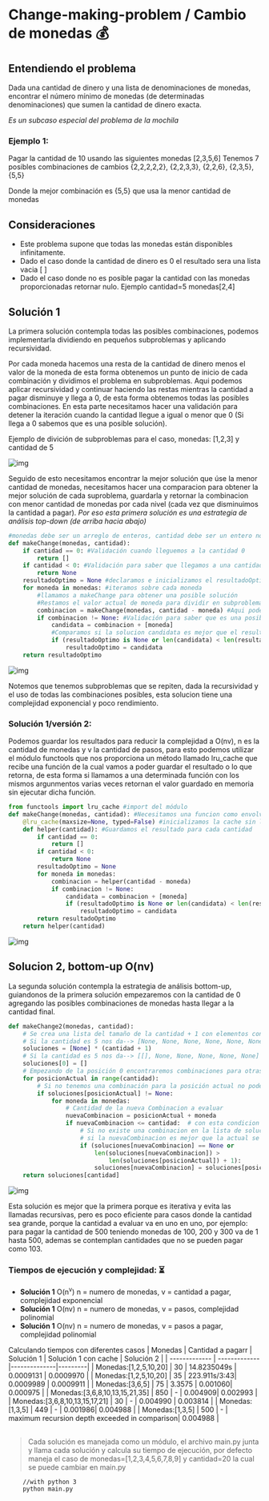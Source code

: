 # Change-making-problem / Cambio de monedas :moneybag:

## Entendiendo el problema

Dada una cantidad de dinero y una lista de denominaciones de monedas, encontrar el número mínimo de monedas (de determinadas denominaciones) que sumen la cantidad de dinero exacta.

_Es un subcaso especial del problema de la mochila_

### Ejemplo 1:

Pagar la cantidad de 10 usando las siguientes monedas [2,3,5,6]
Tenemos 7 posibles combinaciones de cambios {2,2,2,2,2}, {2,2,3,3}, {2,2,6}, {2,3,5}, {5,5}

Donde la mejor combinación es {5,5} que usa la menor cantidad de monedas

## Consideraciones

- Este problema supone que todas las monedas están disponibles infinitamente.
- Dado el caso donde la cantidad de dinero es 0 el resultado sera una lista vacia [ ]
- Dado el caso donde no es posible pagar la cantidad con las monedas proporcionadas retornar nulo. Ejemplo cantidad=5 monedas[2,4]

## Solución 1

La primera solución contempla todas las posibles combinaciones, podemos implementarla dividiendo en pequeños subproblemas y aplicando recursividad.

Por cada moneda hacemos una resta de la cantidad de dinero menos el valor de la moneda de esta forma obtenemos un punto de inicio de cada combinación y dividimos el problema en subproblemas. Aqui podemos aplicar recursividad y continuar haciendo las restas mientras la cantidad a pagar disminuye y llega a 0, de esta forma obtenemos todas las posibles combinaciones. En esta parte necesitamos hacer una validación para detener la iteración cuando la cantidad llegue a igual o menor que 0 (Si llega a 0 sabemos que es una posible solución).

Ejemplo de divición de subproblemas para el caso, monedas: [1,2,3] y cantidad de 5

<!---
![subPrograms](./images/subPrograms.png)
-->

![img](images/subPrograms.png)

Seguido de esto necesitamos encontrar la mejor solución que úse la menor cantidad de monedas, necesitamos hacer una comparacion para obtener la mejor solución de cada suproblema, guardarla y retornar la combinacion con menor cantidad de monedas por cada nivel (cada vez que disminuimos la cantidad a pagar).
_Por eso esta primera solución es una estrategia de análisis top-down (de arriba hacia abajo)_

```py
#monedas debe ser un arreglo de enteros, cantidad debe ser un entero no menor que 0
def makeChange(monedas, cantidad):
    if cantidad == 0: #Validación cuando lleguemos a la cantidad 0
        return []
    if cantidad < 0: #Validación para saber que llegamos a una cantidad negativa que no se puede pagar
        return None
    resultadoOptimo = None #declaramos e inicializamos el resultadoOptimo que retornaremos
    for moneda in monedas: #iteramos sobre cada moneda
        #llamamos a makeChange para obtener una posible solución
        #Restamos el valor actual de moneda para dividir en subproblemas
        combinacion = makeChange(monedas, cantidad - moneda) #Aqui podemos obtener [], None o una posible combinación
        if combinacion != None: #Validación para saber que es una posible combinacion
            candidata = combinacion + [moneda]
            #Comparamos si la solucion candidata es mejor que el resultadoOptimo actual lo remplazamos
            if (resultadoOptimo is None or len(candidata) < len(resultadoOptimo)):
                resultadoOptimo = candidata
    return resultadoOptimo
```

<!---
![ejemplo1](./images/Ejemplo1.jpg)
-->

![img](images/Ejemplo1.jpg)

Notemos que tenemos subproblemas que se repiten, dada la recursividad y el uso de todas las combinaciones posibles, esta solucion tiene una complejidad exponencial y poco rendimiento.

### Solución 1/versión 2:

Podemos guardar los resultados para reducir la complejidad a O(nv), n es la cantidad de monedas y v la cantidad de pasos, para esto podemos utilizar el módulo functools que nos proporciona un método llamado lru_cache que recibe una función de la cual vamos a poder guardar el resultado o lo que retorna, de esta forma si llamamos a una determinada función con los mismos argunmentos varias veces retornan el valor guardado en memoria sin ejecutar dicha función.

```py
from functools import lru_cache #import del módulo
def makeChange(monedas, cantidad): #Necesitamos una funcion como envolvente para manejar las monedas
    @lru_cache(maxsize=None, typed=False) #inicializamos la cache sin límite para la función helper
    def helper(cantidad): #Guardamos el resultado para cada cantidad
        if cantidad == 0:
            return []
        if cantidad < 0:
            return None
        resultadoOptimo = None
        for moneda in monedas:
            combinacion = helper(cantidad - moneda)
            if combinacion != None:
                candidata = combinacion + [moneda]
                if (resultadoOptimo is None or len(candidata) < len(resultadoOptimo)):
                    resultadoOptimo = candidata
        return resultadoOptimo
    return helper(cantidad)
```

<!---
![ejemplo2](./images/Ejemplo2.jpg)
-->

![img](images/Ejemplo2.jpg)

## Solucion 2, bottom-up O(nv)

La segunda solución contempla la estrategia de análisis bottom-up, guiandonos de la primera solución empezaremos con la cantidad de 0 agregando las posibles combinaciones de monedas hasta llegar a la cantidad final.

```py
def makeChange2(monedas, cantidad):
    # Se crea una lista del tamaño de la cantidad + 1 con elementos con valor inicial nulo
    # Si la cantidad es 5 nos da--> [None, None, None, None, None, None] lista con 6 elementos nulos
    soluciones = [None] * (cantidad + 1)
    # Si la cantidad es 5 nos da--> [[], None, None, None, None, None]
    soluciones[0] = []
    # Empezando de la posición 0 encontraremos combinaciones para otras cantidades agregando los valores de las monedas
    for posicionActual in range(cantidad):
        # Si no tenemos una combinación para la posición actual no podemos sacar mas combinaciones a partir de esa
        if soluciones[posicionActual] != None:
            for moneda in monedas:
                # Cantidad de la nueva Combinacion a evaluar
                nuevaCombinacion = posicionActual + moneda
                if nuevaCombinacion <= cantidad:  # con esta condicion verificamos que la combinacion no de una suma por encima de la cantidad
                    # Si no existe una combinacion en la lista de soluciones para la cantidad de nueva combinación, se agrega o
                    # si la nuevaCombinacion es mejor que la actual se remplaza
                    if (soluciones[nuevaCombinacion] == None or
                        len(soluciones[nuevaCombinacion]) >
                            len(soluciones[posicionActual]) + 1):
                        soluciones[nuevaCombinacion] = soluciones[posicionActual] + [moneda]
    return soluciones[cantidad]
```

![img](images/Solucion2Ejemplo2.jpg)

Esta solución es mejor que la primera porque es iterativa y evita las llamadas recursivas, pero es poco eficiente para casos donde la cantidad sea grande, porque la cantidad a evaluar va en uno en uno, por ejemplo:
para pagar la cantidad de 500 teniendo monedas de 100, 200 y 300 va de 1 hasta 500, ademas se contemplan cantidades que no se pueden pagar como 103.

### Tiempos de ejecución y complejidad: :hourglass_flowing_sand:

- **Solución 1** O(n<sup>v</sup>) n = numero de monedas, v = cantidad a pagar, complejidad exponencial
- **Solución 1** O(nv) n = numero de monedas, v = pasos, complejidad polinomial
- **Solución 1** O(nv) n = numero de monedas, v = pasos a pagar, complejidad polinomial

Calculando tiempos con diferentes casos
| Monedas | Cantidad a pagarr | Solución 1 | Solución 1 con cache | Solución 2 |
| ------------- | ------------- |--------------|---------|
| Monedas:[1,2,5,10,20] | 30 | 14.8235049s | 0.0009131 | 0.0009970 |
| Monedas:[1,2,5,10,20] | 35 | 223.911s/3:43| 0.0009989 | 0.0009911 |
| Monedas:[3,6,5] | 75 | 3.3575 | 0.001060| 0.000975 |
| Monedas:[3,6,8,10,13,15,21,35] | 850 | - | 0.004909| 0.002993 |
| Monedas:[3,6,8,10,13,15,17,21] | 30 | - | 0.004990 | 0.003814 |
| Monedas:[1,3,5] | 449 | - | 0.001986| 0.004988 |
| Monedas:[1,3,5] | 500 | - | maximum recursion depth exceeded in comparison| 0.004988 |

##

> Cada solución es manejada como un módulo, el archivo main.py junta y llama cada solución y calcula su tiempo de ejecución, por defecto maneja el caso de monedas=[1,2,3,4,5,6,7,8,9] y cantidad=20 la cual se puede cambiar en main.py

```sh
    //with python 3
    python main.py
```
